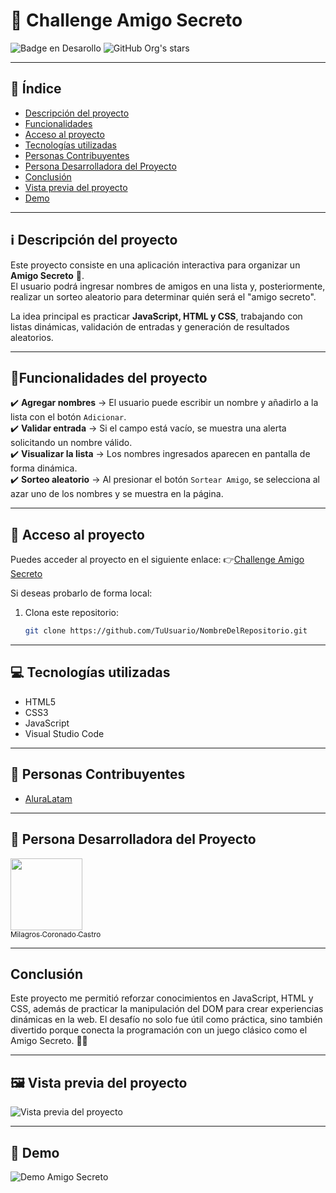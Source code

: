 # 🎉 Challenge Amigo Secreto 

![Badge en Desarollo](https://img.shields.io/badge/STATUS-EN%20DESAROLLO-green)
![GitHub Org's stars](https://img.shields.io/github/stars/camilafernanda?style=social)

---

## 📑 Índice

* [Descripción del proyecto](#ℹ️-descripción-del-proyecto)
* [Funcionalidades](#hammerfuncionalidades-del-proyecto)
* [Acceso al proyecto](#📁-acceso-al-proyecto)
* [Tecnologías utilizadas](#💻-tecnologías-utilizadas)
* [Personas Contribuyentes](#🧔-personas-contribuyentes)
* [Persona Desarrolladora del Proyecto](#🙍-persona-desarrolladora-del-proyecto)
* [Conclusión](#conclusión)
* [Vista previa del proyecto](#🖼️-vista-previa-del-proyecto)
* [Demo](#🎥-demo-en-acción)

---

## ℹ️ Descripción del proyecto
Este proyecto consiste en una aplicación interactiva para organizar un **Amigo Secreto** 🎁.  
El usuario podrá ingresar nombres de amigos en una lista y, posteriormente, realizar un sorteo aleatorio para determinar quién será el "amigo secreto".  

La idea principal es practicar **JavaScript, HTML y CSS**, trabajando con listas dinámicas, validación de entradas y generación de resultados aleatorios.  

---

## :hammer:Funcionalidades del proyecto
✔️ **Agregar nombres** → El usuario puede escribir un nombre y añadirlo a la lista con el botón `Adicionar`.  
✔️ **Validar entrada** → Si el campo está vacío, se muestra una alerta solicitando un nombre válido.  
✔️ **Visualizar la lista** → Los nombres ingresados aparecen en pantalla de forma dinámica.  
✔️ **Sorteo aleatorio** → Al presionar el botón `Sortear Amigo`, se selecciona al azar uno de los nombres y se muestra en la página.  

---

## 📁 Acceso al proyecto
Puedes acceder al proyecto en el siguiente enlace:
👉[Challenge Amigo Secreto](https://github.com/melencith/challenge-amigo-secreto)

Si deseas probarlo de forma local:  
1. Clona este repositorio:  
   ```bash
   git clone https://github.com/TuUsuario/NombreDelRepositorio.git

---

## 💻 Tecnologías utilizadas
- HTML5
- CSS3
- JavaScript
- Visual Studio Code

---

## 🧔 Personas Contribuyentes 
- [AluraLatam](https://www.aluracursos.com/)

---

## 🙍 Persona Desarrolladora del Proyecto
[<img src="https://avatars.githubusercontent.com/u/24362178?v=4" width=115><br><sub>Milagros Coronado Castro</sub>](https://github.com/melencith)

---

## Conclusión
Este proyecto me permitió reforzar conocimientos en JavaScript, HTML y CSS, además de practicar la manipulación del DOM para crear experiencias dinámicas en la web.
El desafío no solo fue útil como práctica, sino también divertido porque conecta la programación con un juego clásico como el Amigo Secreto. 🎁✨

---

## 🖼️ Vista previa del proyecto  

![Vista previa del proyecto](https://via.placeholder.com/600x300.png?text=Demo+Amigo+Secreto)

---

## 🎥 Demo 

![Demo Amigo Secreto](https://media.giphy.com/media/26AHONQ79FdWZhAI0/giphy.gif)




